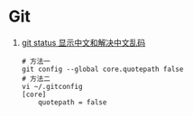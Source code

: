 # Git

1. [git status 显示中文和解决中文乱码](https://blog.csdn.net/u012145252/article/details/81775362)

    ```shell
    # 方法一
    git config --global core.quotepath false
    # 方法二
    vi ~/.gitconfig
    [core]
        quotepath = false
    ```
